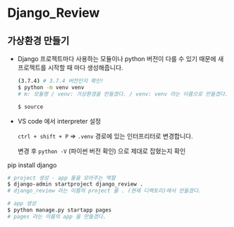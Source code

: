 # Django_Review

## 가상환경 만들기

- Django 프로젝트마다 사용하는 모듈이나 python 버전이 다를 수 있기 때문에 새 프로젝트를 시작할 때 마다 생성해줍니다.

  ```bash
  (3.7.4) # 3.7.4 버전인지 확인!
  $ python -m venv venv
  # m: 모듈명 / venv: 가상환경을 만들겠다. / venv: venv 라는 이름으로 만들겠다.
  ```

  ```bash
  $ source 
  ```

  

- VS code 에서 interpreter 설정

  `ctrl + shift + P` => `.venv` 경로에 있는 인터프리터로 변경합니다.

  변경 후 `python -V` (파이썬 버전 확인) 으로 제대로 잡혔는지 확인

pip install django

```bash
# project 생성 - app 들을 모아주는 역할
$ django-admin startproject django_review .
# django_review 라는 이름의 project 를 . (현재 디렉토리)에서 만들겠다.
```

```bash
# app 생성
$ python manage.py startapp pages
# pages 라는 이름의 app 을 만들겠다.
```

